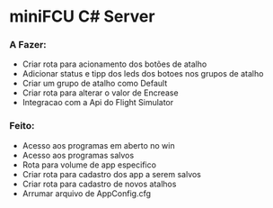# miniFCU C# Server

### A Fazer:
- Criar rota para acionamento dos botões de atalho
- Adicionar status e tipp dos leds dos botoes nos grupos de atalho
- Criar um grupo de atalho como Default
- Criar rota para alterar o valor de Encrease
- Integracao com a Api do Flight Simulator 


### Feito:
- Acesso aos programas em aberto no win
- Acesso aos programas salvos
- Rota para volume de app especifico
- Criar rota para cadastro dos app a serem salvos
- Criar rota para cadastro de novos atalhos
- Arrumar arquivo de AppConfig.cfg

